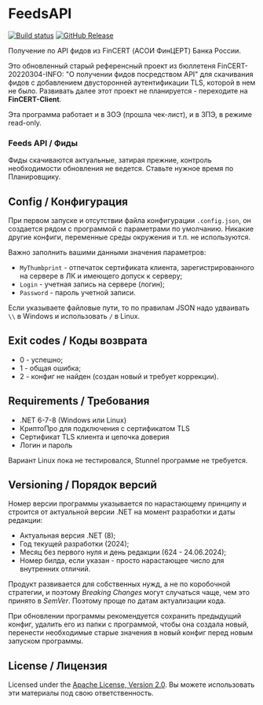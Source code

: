 # FeedsAPI

[![Build status](https://ci.appveyor.com/api/projects/status/hpsbfj3qds34i4yb?svg=true)](https://ci.appveyor.com/project/diev/fincert-client)
[![GitHub Release](https://img.shields.io/github/release/diev/FinCERT-Client.svg)](https://github.com/diev/FinCERT-Client/releases/latest)

Получение по API фидов из FinCERT (АСОИ ФинЦЕРТ) Банка России.

Это обновленный старый референсный проект из бюллетеня
FinCERT-20220304-INFO: "О получении фидов посредством API" для скачивания
фидов с добавлением двусторонней аутентификации TLS, которой в нем не было.
Развивать далее этот проект не планируется -
переходите на **FinCERT-Client**.

Эта программа работает и в ЗОЭ (прошла чек-лист), и в ЗПЭ, в режиме
read-only.

### Feeds API / Фиды

Фиды скачиваются актуальные, затирая прежние, контроль необходимости
обновления не ведется. Ставьте нужное время по Планировщику.

## Config / Конфигурация

При первом запуске и отсутствии файла конфигурации `.config.json`, он
создается рядом с программой с параметрами по умолчанию.
Никакие другие конфиги, переменные среды окружения и т.п. не используются.

Важно заполнить вашими данными значения параметров:

* `MyThumbprint` - отпечаток сертификата клиента, зарегистрированного на
сервере в ЛК и имеющего допуск к серверу;
* `Login` - учетная запись на сервере (логин);
* `Password` - пароль учетной записи.

Если указываете файловые пути, то по правилам JSON надо удваивать `\\`
в Windows и использовать `/` в Linux.

## Exit codes / Коды возврата

* 0 - успешно;
* 1 - общая ошибка;
* 2 - конфиг не найден (создан новый и требует коррекции).

## Requirements / Требования

* .NET 6-7-8 (Windows или Linux)
* КриптоПро для подключения с сертификатом TLS
* Сертификат TLS клиента и цепочка доверия
* Логин и пароль

Вариант Linux пока не тестировался, Stunnel программе не требуется.

## Versioning / Порядок версий

Номер версии программы указывается по нарастающему принципу и строится
от актуальной версии .NET на момент разработки и даты редакции:

* Актуальная версия .NET (8);
* Год текущей разработки (2024);
* Месяц без первого нуля и день редакции (624 - 24.06.2024);
* Номер билда, если указан - просто нарастающее число для внутренних отличий.

Продукт развивается для собственных нужд, а не по коробочной
стратегии, и поэтому *Breaking Changes* могут случаться чаще,
чем это принято в *SemVer*. Поэтому проще по датам актуализации кода.

При обновлении программы рекомендуется сохранить предыдущий конфиг,
удалить его из папки с программой, чтобы она создала новый, перенести
необходимые старые значения в новый конфиг перед новым запуском
программы.

## License / Лицензия

Licensed under the [Apache License, Version 2.0](LICENSE).
Вы можете использовать эти материалы под свою ответственность.
